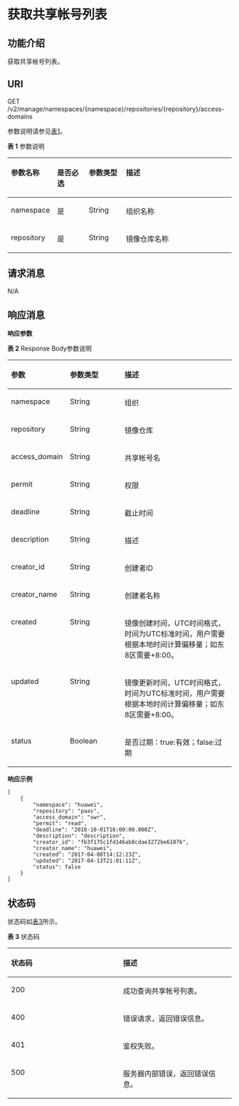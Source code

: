 # 获取共享帐号列表<a name="swr_02_0074"></a>

## 功能介绍<a name="section14905762191056"></a>

获取共享帐号列表。

## URI<a name="section10482810165331"></a>

GET /v2/manage/namespaces/\{namespace\}/repositories/\{repository\}/access-domains

参数说明请参见[表1](#table11843162810214)。

**表 1**  参数说明

<a name="table11843162810214"></a>
<table><thead align="left"><tr id="row20843172818213"><th class="cellrowborder" valign="top" width="18.4%" id="mcps1.2.5.1.1"><p id="p3843528621"><a name="p3843528621"></a><a name="p3843528621"></a>参数名称</p>
</th>
<th class="cellrowborder" valign="top" width="14.469999999999999%" id="mcps1.2.5.1.2"><p id="p198988313226"><a name="p198988313226"></a><a name="p198988313226"></a>是否必选</p>
</th>
<th class="cellrowborder" valign="top" width="16.74%" id="mcps1.2.5.1.3"><p id="p128986316221"><a name="p128986316221"></a><a name="p128986316221"></a>参数类型</p>
</th>
<th class="cellrowborder" valign="top" width="50.39%" id="mcps1.2.5.1.4"><p id="p1584342811211"><a name="p1584342811211"></a><a name="p1584342811211"></a>描述</p>
</th>
</tr>
</thead>
<tbody><tr id="row1084316281925"><td class="cellrowborder" valign="top" width="18.4%" headers="mcps1.2.5.1.1 "><p id="p6843228526"><a name="p6843228526"></a><a name="p6843228526"></a>namespace</p>
</td>
<td class="cellrowborder" valign="top" width="14.469999999999999%" headers="mcps1.2.5.1.2 "><p id="p10898431122213"><a name="p10898431122213"></a><a name="p10898431122213"></a>是</p>
</td>
<td class="cellrowborder" valign="top" width="16.74%" headers="mcps1.2.5.1.3 "><p id="p289883118229"><a name="p289883118229"></a><a name="p289883118229"></a>String</p>
</td>
<td class="cellrowborder" valign="top" width="50.39%" headers="mcps1.2.5.1.4 "><p id="p85037015469"><a name="p85037015469"></a><a name="p85037015469"></a>组织名称</p>
</td>
</tr>
<tr id="row1319321944420"><td class="cellrowborder" valign="top" width="18.4%" headers="mcps1.2.5.1.1 "><p id="p919315194441"><a name="p919315194441"></a><a name="p919315194441"></a>repository</p>
</td>
<td class="cellrowborder" valign="top" width="14.469999999999999%" headers="mcps1.2.5.1.2 "><p id="p98981331172211"><a name="p98981331172211"></a><a name="p98981331172211"></a>是</p>
</td>
<td class="cellrowborder" valign="top" width="16.74%" headers="mcps1.2.5.1.3 "><p id="p1189833112228"><a name="p1189833112228"></a><a name="p1189833112228"></a>String</p>
</td>
<td class="cellrowborder" valign="top" width="50.39%" headers="mcps1.2.5.1.4 "><p id="p13193201924411"><a name="p13193201924411"></a><a name="p13193201924411"></a>镜像仓库名称</p>
</td>
</tr>
</tbody>
</table>

## 请求消息<a name="section3270966102931"></a>

N/A

## 响应消息<a name="section1262713444552"></a>

**响应参数**

**表 2**  Response Body参数说明

<a name="table45446245174724"></a>
<table><thead align="left"><tr id="row1412623174724"><th class="cellrowborder" valign="top" width="23.907609239076095%" id="mcps1.2.4.1.1"><p id="p47313663174724"><a name="p47313663174724"></a><a name="p47313663174724"></a>参数</p>
</th>
<th class="cellrowborder" valign="top" width="24.917508249175082%" id="mcps1.2.4.1.2"><p id="p7201512174724"><a name="p7201512174724"></a><a name="p7201512174724"></a>参数类型</p>
</th>
<th class="cellrowborder" valign="top" width="51.174882511748834%" id="mcps1.2.4.1.3"><p id="p4480706174724"><a name="p4480706174724"></a><a name="p4480706174724"></a>描述</p>
</th>
</tr>
</thead>
<tbody><tr id="row23391130131913"><td class="cellrowborder" valign="top" width="23.907609239076095%" headers="mcps1.2.4.1.1 "><p id="p43401630141910"><a name="p43401630141910"></a><a name="p43401630141910"></a>namespace</p>
</td>
<td class="cellrowborder" valign="top" width="24.917508249175082%" headers="mcps1.2.4.1.2 "><p id="p203401530111912"><a name="p203401530111912"></a><a name="p203401530111912"></a>String</p>
</td>
<td class="cellrowborder" valign="top" width="51.174882511748834%" headers="mcps1.2.4.1.3 "><p id="p20340730191918"><a name="p20340730191918"></a><a name="p20340730191918"></a>组织</p>
</td>
</tr>
<tr id="row697982791918"><td class="cellrowborder" valign="top" width="23.907609239076095%" headers="mcps1.2.4.1.1 "><p id="p10980112717192"><a name="p10980112717192"></a><a name="p10980112717192"></a>repository</p>
</td>
<td class="cellrowborder" valign="top" width="24.917508249175082%" headers="mcps1.2.4.1.2 "><p id="p20980132718193"><a name="p20980132718193"></a><a name="p20980132718193"></a>String</p>
</td>
<td class="cellrowborder" valign="top" width="51.174882511748834%" headers="mcps1.2.4.1.3 "><p id="p14980192714197"><a name="p14980192714197"></a><a name="p14980192714197"></a>镜像仓库</p>
</td>
</tr>
<tr id="row17668249354"><td class="cellrowborder" valign="top" width="23.907609239076095%" headers="mcps1.2.4.1.1 "><p id="p4111525165410"><a name="p4111525165410"></a><a name="p4111525165410"></a>access_domain</p>
</td>
<td class="cellrowborder" valign="top" width="24.917508249175082%" headers="mcps1.2.4.1.2 "><p id="p360215315712"><a name="p360215315712"></a><a name="p360215315712"></a>String</p>
</td>
<td class="cellrowborder" valign="top" width="51.174882511748834%" headers="mcps1.2.4.1.3 "><p id="p206025311878"><a name="p206025311878"></a><a name="p206025311878"></a>共享帐号名</p>
</td>
</tr>
<tr id="row176816213207"><td class="cellrowborder" valign="top" width="23.907609239076095%" headers="mcps1.2.4.1.1 "><p id="p1568212212204"><a name="p1568212212204"></a><a name="p1568212212204"></a>permit</p>
</td>
<td class="cellrowborder" valign="top" width="24.917508249175082%" headers="mcps1.2.4.1.2 "><p id="p1568252172015"><a name="p1568252172015"></a><a name="p1568252172015"></a>String</p>
</td>
<td class="cellrowborder" valign="top" width="51.174882511748834%" headers="mcps1.2.4.1.3 "><p id="p1968202192013"><a name="p1968202192013"></a><a name="p1968202192013"></a>权限</p>
</td>
</tr>
<tr id="row411720412429"><td class="cellrowborder" valign="top" width="23.907609239076095%" headers="mcps1.2.4.1.1 "><p id="p820345065419"><a name="p820345065419"></a><a name="p820345065419"></a>deadline</p>
</td>
<td class="cellrowborder" valign="top" width="24.917508249175082%" headers="mcps1.2.4.1.2 "><p id="p103631149164219"><a name="p103631149164219"></a><a name="p103631149164219"></a>String</p>
</td>
<td class="cellrowborder" valign="top" width="51.174882511748834%" headers="mcps1.2.4.1.3 "><p id="p33651491427"><a name="p33651491427"></a><a name="p33651491427"></a>截止时间</p>
</td>
</tr>
<tr id="row19747155313423"><td class="cellrowborder" valign="top" width="23.907609239076095%" headers="mcps1.2.4.1.1 "><p id="p9463481556"><a name="p9463481556"></a><a name="p9463481556"></a>description</p>
</td>
<td class="cellrowborder" valign="top" width="24.917508249175082%" headers="mcps1.2.4.1.2 "><p id="p65137412431"><a name="p65137412431"></a><a name="p65137412431"></a>String</p>
</td>
<td class="cellrowborder" valign="top" width="51.174882511748834%" headers="mcps1.2.4.1.3 "><p id="p05141147434"><a name="p05141147434"></a><a name="p05141147434"></a>描述</p>
</td>
</tr>
<tr id="row27392900174724"><td class="cellrowborder" valign="top" width="23.907609239076095%" headers="mcps1.2.4.1.1 "><p id="p18944193920576"><a name="p18944193920576"></a><a name="p18944193920576"></a>creator_id</p>
</td>
<td class="cellrowborder" valign="top" width="24.917508249175082%" headers="mcps1.2.4.1.2 "><p id="p460211311279"><a name="p460211311279"></a><a name="p460211311279"></a>String</p>
</td>
<td class="cellrowborder" valign="top" width="51.174882511748834%" headers="mcps1.2.4.1.3 "><p id="p368285415720"><a name="p368285415720"></a><a name="p368285415720"></a>创建者ID</p>
</td>
</tr>
<tr id="row12917712114013"><td class="cellrowborder" valign="top" width="23.907609239076095%" headers="mcps1.2.4.1.1 "><p id="p15603531879"><a name="p15603531879"></a><a name="p15603531879"></a>creator_name</p>
</td>
<td class="cellrowborder" valign="top" width="24.917508249175082%" headers="mcps1.2.4.1.2 "><p id="p1760318310710"><a name="p1760318310710"></a><a name="p1760318310710"></a>String</p>
</td>
<td class="cellrowborder" valign="top" width="51.174882511748834%" headers="mcps1.2.4.1.3 "><p id="p136038314714"><a name="p136038314714"></a><a name="p136038314714"></a>创建者名称</p>
</td>
</tr>
<tr id="row24091911193911"><td class="cellrowborder" valign="top" width="23.907609239076095%" headers="mcps1.2.4.1.1 "><p id="p13603531378"><a name="p13603531378"></a><a name="p13603531378"></a>created</p>
</td>
<td class="cellrowborder" valign="top" width="24.917508249175082%" headers="mcps1.2.4.1.2 "><p id="p204545431021"><a name="p204545431021"></a><a name="p204545431021"></a>String</p>
</td>
<td class="cellrowborder" valign="top" width="51.174882511748834%" headers="mcps1.2.4.1.3 "><p id="p760315313710"><a name="p760315313710"></a><a name="p760315313710"></a>镜像创建时间，UTC时间格式，时间为UTC标准时间，用户需要根据本地时间计算偏移量；如东8区需要+8:00。</p>
</td>
</tr>
<tr id="row10790853193918"><td class="cellrowborder" valign="top" width="23.907609239076095%" headers="mcps1.2.4.1.1 "><p id="p14603631778"><a name="p14603631778"></a><a name="p14603631778"></a>updated</p>
</td>
<td class="cellrowborder" valign="top" width="24.917508249175082%" headers="mcps1.2.4.1.2 "><p id="p1788465012216"><a name="p1788465012216"></a><a name="p1788465012216"></a>String</p>
</td>
<td class="cellrowborder" valign="top" width="51.174882511748834%" headers="mcps1.2.4.1.3 "><p id="p1360316317716"><a name="p1360316317716"></a><a name="p1360316317716"></a>镜像更新时间，UTC时间格式，时间为UTC标准时间，用户需要根据本地时间计算偏移量；如东8区需要+8:00。</p>
</td>
</tr>
<tr id="row1627112185506"><td class="cellrowborder" valign="top" width="23.907609239076095%" headers="mcps1.2.4.1.1 "><p id="p427119188502"><a name="p427119188502"></a><a name="p427119188502"></a>status</p>
</td>
<td class="cellrowborder" valign="top" width="24.917508249175082%" headers="mcps1.2.4.1.2 "><p id="p142711318125017"><a name="p142711318125017"></a><a name="p142711318125017"></a>Boolean</p>
</td>
<td class="cellrowborder" valign="top" width="51.174882511748834%" headers="mcps1.2.4.1.3 "><p id="p11674184218407"><a name="p11674184218407"></a><a name="p11674184218407"></a>是否过期：true:有效；false:过期</p>
</td>
</tr>
</tbody>
</table>

**响应示例**

```
[
    {
        "namespace": "huawei",
        "repository": "paas",
        "access_domain": "swr",
        "permit": "read",
        "deadline": "2018-10-01T16:00:00.000Z",
        "description": "description",
        "creator_id": "fb3f175c1fd146ab8cdae3272be6107b",
        "creator_name": "huawei",
        "created": "2017-04-08T14:12:23Z",
        "updated": "2017-04-13T21:01:11Z",
        "status": false
    }
]
```

## 状态码<a name="section5365169104253"></a>

状态码如[表3](#table1984564864716)所示。

**表 3**  状态码

<a name="table1984564864716"></a>
<table><thead align="left"><tr id="row1984554824718"><th class="cellrowborder" valign="top" width="50%" id="mcps1.2.3.1.1"><p id="p4846548124714"><a name="p4846548124714"></a><a name="p4846548124714"></a>状态码</p>
</th>
<th class="cellrowborder" valign="top" width="50%" id="mcps1.2.3.1.2"><p id="p984612486479"><a name="p984612486479"></a><a name="p984612486479"></a>描述</p>
</th>
</tr>
</thead>
<tbody><tr id="row1484619482477"><td class="cellrowborder" valign="top" width="50%" headers="mcps1.2.3.1.1 "><p id="p88461948154710"><a name="p88461948154710"></a><a name="p88461948154710"></a>200</p>
</td>
<td class="cellrowborder" valign="top" width="50%" headers="mcps1.2.3.1.2 "><p id="p13846748154710"><a name="p13846748154710"></a><a name="p13846748154710"></a>成功查询共享帐号列表。</p>
</td>
</tr>
<tr id="row98468489472"><td class="cellrowborder" valign="top" width="50%" headers="mcps1.2.3.1.1 "><p id="p14846134812476"><a name="p14846134812476"></a><a name="p14846134812476"></a>400</p>
</td>
<td class="cellrowborder" valign="top" width="50%" headers="mcps1.2.3.1.2 "><p id="p08461448114716"><a name="p08461448114716"></a><a name="p08461448114716"></a>错误请求，返回错误信息。</p>
</td>
</tr>
<tr id="row141518196387"><td class="cellrowborder" valign="top" width="50%" headers="mcps1.2.3.1.1 "><p id="p10415101913816"><a name="p10415101913816"></a><a name="p10415101913816"></a>401</p>
</td>
<td class="cellrowborder" valign="top" width="50%" headers="mcps1.2.3.1.2 "><p id="p16415121953810"><a name="p16415121953810"></a><a name="p16415121953810"></a>鉴权失败。</p>
</td>
</tr>
<tr id="row16846248114719"><td class="cellrowborder" valign="top" width="50%" headers="mcps1.2.3.1.1 "><p id="p2846248184714"><a name="p2846248184714"></a><a name="p2846248184714"></a>500</p>
</td>
<td class="cellrowborder" valign="top" width="50%" headers="mcps1.2.3.1.2 "><p id="p5846154810474"><a name="p5846154810474"></a><a name="p5846154810474"></a>服务器内部错误，返回错误信息。</p>
</td>
</tr>
</tbody>
</table>

